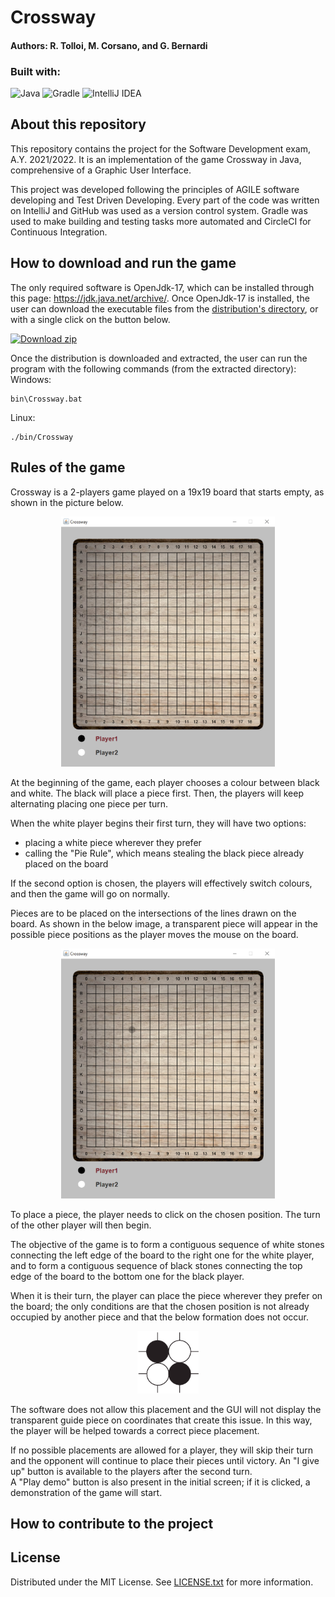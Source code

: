 # Crossway 
#### Authors: R. Tolloi, M. Corsano, and G. Bernardi
### Built with:

![Java](https://img.shields.io/badge/java-%23ED8B00.svg?style=for-the-badge&logo=java&logoColor=white)
![Gradle](https://img.shields.io/badge/Gradle-02303A.svg?style=for-the-badge&logo=Gradle&logoColor=white)
![IntelliJ IDEA](https://img.shields.io/badge/IntelliJIDEA-000000.svg?style=for-the-badge&logo=intellij-idea&logoColor=white)
[![<DSSC>](https://circleci.com/gh/RodTol/Crossway.svg?style=svg)](https://app.circleci.com/pipelines/github/RodTol)
## About this repository
This repository contains the project for the Software Development exam, A.Y. 2021/2022.
It is an implementation of the game Crossway in Java, comprehensive of a Graphic 
User Interface.

This project was developed following the principles of AGILE software developing and
Test Driven Developing. Every part of the code was written on IntelliJ and GitHub was
used as a version control system. Gradle was used to make building and testing tasks more automated
and CircleCI for Continuous Integration.

## How to download and run the game
The only required software is OpenJdk-17, which can be installed through this page: https://jdk.java.net/archive/.
Once OpenJdk-17 is installed, the user can download the executable files from the
[distribution's directory](build/distributions), or with a single click on the button below.

<!-- BEGIN LATEST DOWNLOAD BUTTON -->
[![Download zip](https://custom-icon-badges.herokuapp.com/badge/-Download-blue?style=for-the-badge&logo=download&logoColor=white "Download zip")](https://github.com/RodTol/Crossway/raw/main/build/distributions/Crossway-DSSC.zip)
<!-- END LATEST DOWNLOAD BUTTON -->

Once the distribution is downloaded and extracted, the user can run the
program with the following commands (from the extracted directory):  
Windows:
```
bin\Crossway.bat
```  
Linux:
```
./bin/Crossway
```

## Rules of the game   
Crossway is a 2-players game played on a 19x19 board that starts
empty, as shown in the picture below.

<p align="center">
  <img height="400" src="Pictures/EmptyBoard.png" alt="">
</p>

At the beginning of the game, each player chooses a colour 
between black and white. The black will place a piece first. 
Then, the players will keep alternating placing one piece per
turn. 

When the white player begins their first turn, they will have 
two options:
* placing a white piece wherever they prefer
* calling the "Pie Rule", which means stealing the black piece
already placed on the board

If the second option is chosen, the players will effectively
switch colours, and then the game will go on normally.

Pieces are to be placed on the intersections of the lines drawn
on the board. As shown in the below image, a transparent piece
will appear in the possible piece positions as the player moves
the mouse on the board.

<p align="center">
  <img height="400" src="Pictures/BoardWithGhost.png" alt="">
</p>


To place a piece, the player needs to click on the chosen
position. The turn of the other player will then begin. 

The objective of the game is to form a contiguous sequence of 
white stones connecting the left edge of the board to the right
one for the white player, and to form a contiguous sequence of
black stones connecting the top edge of the board to the bottom
one for the black player.

When it is their turn, the player can place the piece wherever 
they prefer on the board; the only conditions are that the 
chosen position is not already occupied by another piece and that
 the below formation does not occur.

<p align="center">
  <img height="100" src="Pictures/IllegalPosition.png" alt="">
</p>

The software does not allow this placement and the GUI will not
display the transparent guide piece on coordinates that create
this issue. In this way, the player will be helped towards a 
correct piece placement.

If no possible placements are allowed for a player, they will 
skip their turn and the opponent will continue to place their
pieces until victory.
An "I give up" button is available to the players after the second turn.  
A "Play demo" button is also present in the initial screen; if
it is clicked, a demonstration of the game will start.

## How to contribute to the project



## License

Distributed under the MIT License. See [LICENSE.txt](LICENSE.txt) for more information.